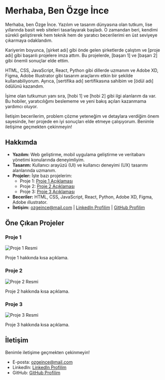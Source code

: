 # Merhaba, Ben Özge İnce

Merhaba, ben Özge İnce. Yazılım ve tasarım dünyasına olan tutkum, lise yıllarında basit web siteleri tasarlayarak başladı. O zamandan beri, kendimi sürekli geliştirerek hem teknik hem de yaratıcı becerilerimi en üst seviyeye çıkarmaya odaklandım.

Kariyerim boyunca, [şirket adı] gibi önde gelen şirketlerde çalıştım ve [proje adı] gibi başarılı projelere imza attım. Bu projelerde, [başarı 1] ve [başarı 2] gibi önemli sonuçlar elde ettim.

HTML, CSS, JavaScript, React, Python gibi dillerde uzmanım ve Adobe XD, Figma, Adobe Illustrator gibi tasarım araçlarını etkin bir şekilde kullanabiliyorum. Ayrıca, [sertifika adı] sertifikasına sahibim ve [ödül adı] ödülünü kazandım.

İşime olan tutkumun yanı sıra, [hobi 1] ve [hobi 2] gibi ilgi alanlarım da var. Bu hobiler, yaratıcılığımı beslememe ve yeni bakış açıları kazanmama yardımcı oluyor.

İletişim becerilerim, problem çözme yeteneğim ve detaylara verdiğim önem sayesinde, her projede en iyi sonuçları elde etmeye çalışıyorum. Benimle iletişime geçmekten çekinmeyin!
## Hakkımda

* **Yazılım:** Web geliştirme, mobil uygulama geliştirme ve veritabanı yönetimi konularında deneyimliyim.
* **Tasarım:** Kullanıcı arayüzü (UI) ve kullanıcı deneyimi (UX) tasarımı alanlarında uzmanım.
* **Projeler:** İşte bazı projelerim:
    * Proje 1: [Proje 1 Açıklaması](proje1-linki)
    * Proje 2: [Proje 2 Açıklaması](proje2-linki)
    * Proje 3: [Proje 3 Açıklaması](proje3-linki)
* **Beceriler:** HTML, CSS, JavaScript, React, Python, Adobe XD, Figma, Adobe ıllustrator.
* **İletişim:** [ozgeince@mail.com](mailto:ozgeince@mail.com) | [LinkedIn Profilim](linkedin-profil-linki) | [GitHub Profilim](github-profil-linki)

## Öne Çıkan Projeler

### Proje 1

![Proje 1 Resmi](proje1-resim-linki)

Proje 1 hakkında kısa açıklama.

### Proje 2

![Proje 2 Resmi](proje2-resim-linki)

Proje 2 hakkında kısa açıklama.

### Proje 3

![Proje 3 Resmi](proje3-resim-linki)

Proje 3 hakkında kısa açıklama.

## İletişim

Benimle iletişime geçmekten çekinmeyin!

* E-posta: [ozgeince@mail.com](mailto:ozgeince@mail.com)
* LinkedIn: [LinkedIn Profilim](linkedin-profil-linki)
* GitHub: [GitHub Profilim](github.com/ozgeince)
